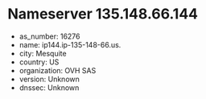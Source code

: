 # Nameserver 135.148.66.144

* as_number: 16276
* name: ip144.ip-135-148-66.us.
* city: Mesquite
* country: US
* organization: OVH SAS
* version: Unknown
* dnssec: Unknown
